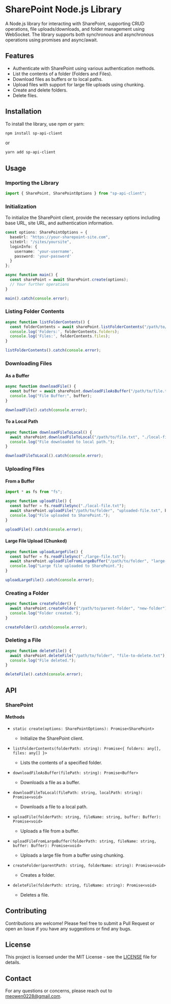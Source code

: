 # SharePoint Node.js Library

A Node.js library for interacting with SharePoint, supporting CRUD operations, file uploads/downloads, and folder management using WebSocket. The library supports both synchronous and asynchronous operations using promises and async/await.

## Features

- Authenticate with SharePoint using various authentication methods.
- List the contents of a folder (Folders and Files).
- Download files as buffers or to local paths.
- Upload files with support for large file uploads using chunking.
- Create and delete folders.
- Delete files.

## Installation

To install the library, use npm or yarn:

```sh
npm install sp-api-client
```
or
```sh
yarn add sp-api-client
```

## Usage

### Importing the Library

```typescript
import { SharePoint, SharePointOptions } from "sp-api-client";
```

### Initialization

To initialize the SharePoint client, provide the necessary options including base URL, site URL, and authentication information.

```typescript
const options: SharePointOptions = {
  baseUrl: "https://your-sharepoint-site.com",
  siteUrl: "/sites/yoursite",
  loginInfo: {
    username: 'your-username',
    password: 'your-password'
  }
};

async function main() {
  const sharePoint = await SharePoint.create(options);
  // Your further operations
}

main().catch(console.error);
```

### Listing Folder Contents

```typescript
async function listFolderContents() {
  const folderContents = await sharePoint.listFolderContents("/path/to/folder");
  console.log('Folders:', folderContents.folders);
  console.log('Files:', folderContents.files);
}

listFolderContents().catch(console.error);
```

### Downloading Files

#### As a Buffer

```typescript
async function downloadFile() {
  const buffer = await sharePoint.downloadFileAsBuffer("/path/to/file.txt");
  console.log("File Buffer:", buffer);
}

downloadFile().catch(console.error);
```

#### To a Local Path

```typescript
async function downloadFileToLocal() {
  await sharePoint.downloadFileToLocal("/path/to/file.txt", "./local-file.txt");
  console.log("File downloaded to local path.");
}

downloadFileToLocal().catch(console.error);
```

### Uploading Files

#### From a Buffer

```typescript
import * as fs from "fs";

async function uploadFile() {
  const buffer = fs.readFileSync("./local-file.txt");
  await sharePoint.uploadFile("/path/to/folder", "uploaded-file.txt", buffer);
  console.log("File uploaded to SharePoint.");
}

uploadFile().catch(console.error);
```

#### Large File Upload (Chunked)

```typescript
async function uploadLargeFile() {
  const buffer = fs.readFileSync("./large-file.txt");
  await sharePoint.uploadFileFromLargeBuffer("/path/to/folder", "large-uploaded-file.txt", buffer);
  console.log("Large file uploaded to SharePoint.");
}

uploadLargeFile().catch(console.error);
```

### Creating a Folder

```typescript
async function createFolder() {
  await sharePoint.createFolder("/path/to/parent-folder", "new-folder");
  console.log("Folder created.");
}

createFolder().catch(console.error);
```

### Deleting a File

```typescript
async function deleteFile() {
  await sharePoint.deleteFile("/path/to/folder", "file-to-delete.txt");
  console.log("File deleted.");
}

deleteFile().catch(console.error);
```

## API

### SharePoint

#### Methods

- `static create(options: SharePointOptions): Promise<SharePoint>`
  - Initialize the SharePoint client.

- `listFolderContents(folderPath: string): Promise<{ folders: any[], files: any[] }>`
  - Lists the contents of a specified folder.

- `downloadFileAsBuffer(filePath: string): Promise<Buffer>`
  - Downloads a file as a buffer.

- `downloadFileToLocal(filePath: string, localPath: string): Promise<void>`
  - Downloads a file to a local path.

- `uploadFile(folderPath: string, fileName: string, buffer: Buffer): Promise<void>`
  - Uploads a file from a buffer.

- `uploadFileFromLargeBuffer(folderPath: string, fileName: string, buffer: Buffer): Promise<void>`
  - Uploads a large file from a buffer using chunking.

- `createFolder(parentPath: string, folderName: string): Promise<void>`
  - Creates a folder.

- `deleteFile(folderPath: string, fileName: string): Promise<void>`
  - Deletes a file.

## Contributing

Contributions are welcome! Please feel free to submit a Pull Request or open an Issue if you have any suggestions or find any bugs.

## License

This project is licensed under the MIT License - see the [LICENSE](LICENSE) file for details.

## Contact

For any questions or concerns, please reach out to [meowen0228@gmail.com](mailto:meowen0228@gmail.com).